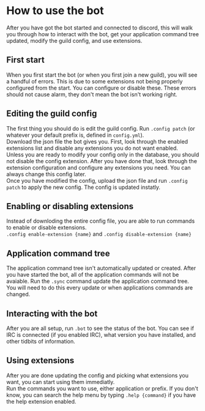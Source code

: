 # How to use the bot
After you have got the bot started and connected to discord, this will walk you through how to interact with the bot, get your application command tree updated, modify the guild config, and use extensions.

## First start
When you first start the bot (or when you first join a new guild), you will see a handful of errors. This is due to some extensions not being properly configured from the start. You can configure or disable these. These errors should not cause alarm, they don't mean the bot isn't working right.

## Editing the guild config
The first thing you should do is edit the guild config. Run `.config patch` (or whatever your default prefix is, defined in `config.yml`).  
Download the json file the bot gives you. First, look through the enabled extensions list and disable any extensions you do not want enabled.  
Unless you are ready to modify your config only in the database, you should not disable the config extension.
After you have done that, look through the extension configuration and configure any extensions you need. You can always change this config later.  
Once you have modified the config, upload the json file and run `.config patch` to apply the new config. The config is updated instatly.

## Enabling or disabling extensions
Instead of downloding the entire config file, you are able to run commands to enable or disable extensions.  
`.config enable-extension {name}` and `.config disable-extension {name}`  

## Application command tree
The application command tree isn't automatically updated or created. After you have started the bot, all of the application commands will not be avaiable. Run the `.sync` command update the application command tree.  
You will need to do this every update or when applications commands are changed.  

## Interacting with the bot
After you are all setup, run `.bot` to see the status of the bot. You can see if IRC is connected (if you enabled IRC), what version you have installed, and other tidbits of information.

## Using extensions
After you are done updating the config and picking what extensions you want, you can start using them immediatly.  
Run the commands you want to use, either application or prefix. If you don't know, you can search the help menu by typing `.help {command}` if you have the help extension enabled.
